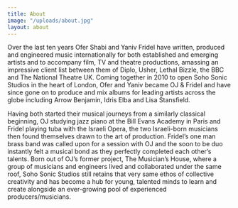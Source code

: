 ```yaml
---
title: About
image: "/uploads/about.jpg"
layout: about
---
```


Over the last ten years Ofer Shabi and Yaniv Fridel have written, produced and engineered music internationally for both established and emerging artists and to accompany film, TV and theatre productions, amassing an impressive client list between them of Diplo, Usher, Lethal Bizzle, the BBC and The National Theatre UK. Coming together in 2010 to open Soho Sonic Studios in the heart of London, Ofer and Yaniv became OJ & Fridel and have since gone on to produce and mix albums for leading artists across the globe including Arrow Benjamin, Idris Elba and Lisa Stansfield.
 
Having both started their musical journeys from a similarly classical beginning, OJ studying jazz piano at the Bill Evans Academy in Paris and Fridel playing tuba with the Israeli Opera, the two Israeli-born musicians then found themselves drawn to the art of production. Fridel’s one man brass band was called upon for a session with OJ and the soon to be duo instantly felt a musical bond as they perfectly completed each other’s talents. Born out of OJ’s former project, The Musician’s House, where a group of musicians and engineers lived and collaborated under the same roof, Soho Sonic Studios still retains that very same ethos of collective creativity and has become a hub for young, talented minds to learn and create alongside an ever-growing pool of experienced producers/musicians.